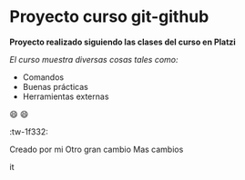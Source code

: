 # Proyecto curso git-github


**Proyecto realizado siguiendo las clases del curso en Platzi**

*El curso muestra diversas cosas tales como:*
- Comandos
- Buenas prácticas
- Herramientas externas

:smile: :smile:

:tw-1f332:

Creado por mi
Otro gran cambio
Mas cambios

it